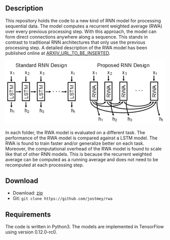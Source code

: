 ## Description

This repository holds the code to a new kind of RNN model for processing sequential data. The model computes a recurrent weighted average (RWA) over every previous processing step. With this approach, the model can form direct connections anywhere along a sequence. This stands in contrast to traditional RNN architectures that only use the previous processing step. A detailed description of the RWA model has been published online at [ARXIV_URL_TO_BE_INSERTED](ARXIV_URL_TO_BE_INSERTED).

![alt text](artwork/figure.png "Comparison of RNN architectures")

In each folder, the RWA model is evaluated on a different task. The performance of the RWA model is compared against a LSTM model. The RWA is found to train faster and/or generalize better on each task. Moreover, the computational overhead of the RWA model is found to scale like that of other RNN models. This is because the recurrent weighted average can be computed as a running average and does not need to be recomputed at each processing step.

## Download

* Download: [zip](https://github.com/jostmey/rwa/zipball/master)
* Git: `git clone https://github.com/jostmey/rwa`

## Requirements

The code is written in Python3. The models are implemented in TensorFlow using version 0.12.0-rc0.

